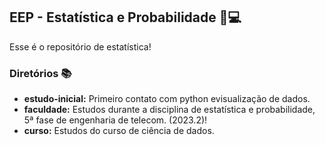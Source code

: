 ## EEP - Estatística e Probabilidade 📌💻
Esse é o repositório de estatística!

### Diretórios 📚
- **estudo-inicial:** Primeiro contato com python evisualização de dados.
- **faculdade:** Estudos durante a disciplina de estatística e probabilidade, 5ª fase de engenharia de telecom. (2023.2)!
- **curso:** Estudos do curso de ciência de dados.